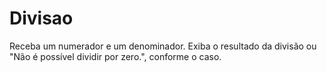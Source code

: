 # Divisao
Receba um numerador e um denominador. Exiba o resultado da divisão ou "Não é possível dividir por zero.", conforme o caso.
